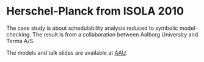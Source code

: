 # Herschel-Planck from ISOLA 2010

The case study is about schedulability analysis reduced to symbolic model-checking.
The result is from a collaboration between Aalborg University and Terma A/S.

The models and talk slides are available at [AAU](http://people.cs.aau.dk/~marius/Terma/).
